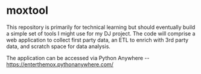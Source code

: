 # moxtool
This repository is primarily for technical learning but should eventually build a simple set of tools I might use for my DJ project.  The code will comprise a web application to collect first party data, an ETL to enrich with 3rd party data, and scratch space for data analysis.

The application can be accessed via Python Anywhere -- https://enterthemox.pythonanywhere.com/
